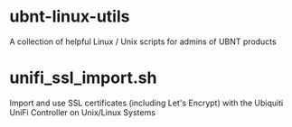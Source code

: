 # ubnt-linux-utils
A collection of helpful Linux / Unix scripts for admins of UBNT products

# unifi_ssl_import.sh
Import and use SSL certificates (including Let's Encrypt) with the Ubiquiti UniFi Controller on Unix/Linux Systems

